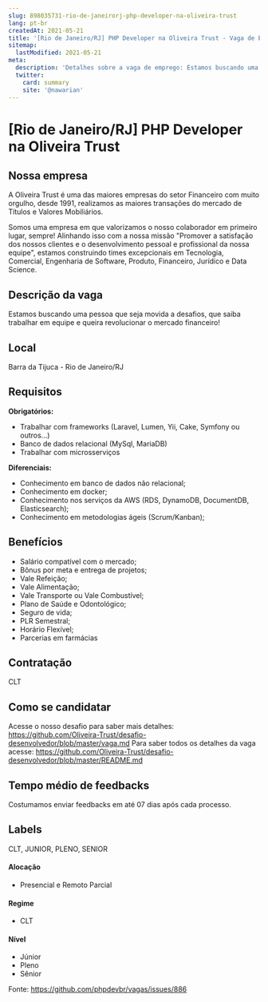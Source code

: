 ```yaml
---
slug: 898035731-rio-de-janeirorj-php-developer-na-oliveira-trust
lang: pt-br
createdAt: 2021-05-21
title: '[Rio de Janeiro/RJ] PHP Developer na Oliveira Trust - Vaga de Emprego'
sitemap:
  lastModified: 2021-05-21
meta:
  description: 'Detalhes sobre a vaga de emprego: Estamos buscando uma pessoa que seja movida a desafios, que saiba trabalhar em equipe e queira revolucionar o mercado financeiro!'
  twitter:
    card: summary
    site: '@nawarian'
---
```


# [Rio de Janeiro/RJ] PHP Developer na Oliveira Trust

## Nossa empresa

A Oliveira Trust é uma das maiores empresas do setor Financeiro com muito orgulho, desde 1991, realizamos as maiores transações do mercado de Títulos e Valores Mobiliários.

Somos uma empresa em que valorizamos o nosso colaborador em primeiro lugar, sempre! Alinhando isso com a nossa missão "Promover a satisfação dos nossos clientes e o desenvolvimento pessoal e profissional da nossa equipe", estamos construindo times excepcionais em Tecnologia, Comercial, Engenharia de Software, Produto, Financeiro, Jurídico e Data Science.

## Descrição da vaga

Estamos buscando uma pessoa que seja movida a desafios, que saiba trabalhar em equipe e queira revolucionar o mercado financeiro!

## Local

Barra da Tijuca - Rio de Janeiro/RJ

## Requisitos

**Obrigatórios:**
- Trabalhar com frameworks (Laravel, Lumen, Yii, Cake, Symfony ou outros...)
- Banco de dados relacional (MySql, MariaDB)
- Trabalhar com microsserviços

**Diferenciais:**
- Conhecimento em banco de dados não relacional;
- Conhecimento em docker;
- Conhecimento nos serviços da AWS (RDS, DynamoDB, DocumentDB, Elasticsearch);
- Conhecimento em metodologias ágeis (Scrum/Kanban);

## Benefícios

- Salário compatível com o mercado;
- Bônus por meta e entrega de projetos;
- Vale Refeição;
- Vale Alimentação;
- Vale Transporte ou Vale Combustível;
- Plano de Saúde e Odontológico;
- Seguro de vida;
- PLR Semestral;
- Horário Flexível;
- Parcerias em farmácias

## Contratação

CLT

## Como se candidatar

Acesse o nosso desafio para saber mais detalhes: https://github.com/Oliveira-Trust/desafio-desenvolvedor/blob/master/vaga.md 
Para saber todos os detalhes da vaga acesse: https://github.com/Oliveira-Trust/desafio-desenvolvedor/blob/master/README.md

## Tempo médio de feedbacks

Costumamos enviar feedbacks em até 07 dias após cada processo.

## Labels
CLT, JUNIOR, PLENO, SENIOR

#### Alocação
- Presencial e Remoto Parcial

#### Regime
- CLT

#### Nível
- Júnior
- Pleno
- Sênior


Fonte: https://github.com/phpdevbr/vagas/issues/886